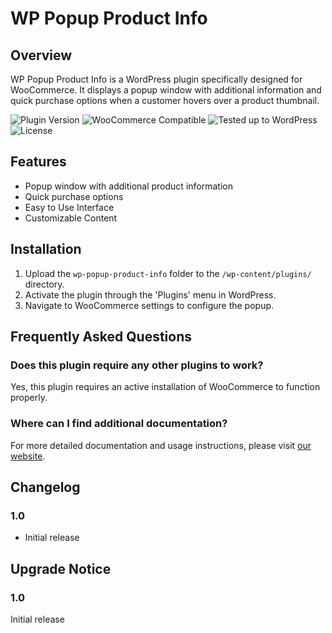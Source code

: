 # WP Popup Product Info

## Overview

WP Popup Product Info is a WordPress plugin specifically designed for WooCommerce. It displays a popup window with additional information and quick purchase options when a customer hovers over a product thumbnail.

![Plugin Version](https://img.shields.io/badge/version-1.0-blue)
![WooCommerce Compatible](https://img.shields.io/badge/WooCommerce-Compatible-green)
![Tested up to WordPress](https://img.shields.io/badge/Tested%20up%20to%20WordPress-5.9-red)
![License](https://img.shields.io/badge/license-GPL--2.0%2B-orange)

## Features

- Popup window with additional product information
- Quick purchase options
- Easy to Use Interface
- Customizable Content

## Installation

1. Upload the `wp-popup-product-info` folder to the `/wp-content/plugins/` directory.
2. Activate the plugin through the 'Plugins' menu in WordPress.
3. Navigate to WooCommerce settings to configure the popup.

## Frequently Asked Questions

### Does this plugin require any other plugins to work?

Yes, this plugin requires an active installation of WooCommerce to function properly.

### Where can I find additional documentation?

For more detailed documentation and usage instructions, please visit [our website](https://buyreadysite.com).

## Changelog

### 1.0
- Initial release

## Upgrade Notice

### 1.0
Initial release
